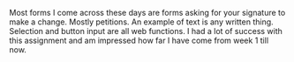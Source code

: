 Most forms I come across these days are forms asking for your signature to make a change. Mostly petitions.
An example of text is any written thing. Selection and button input are all web functions.
I had a lot of success with this assignment and am impressed how far I have come from week 1 till now. 